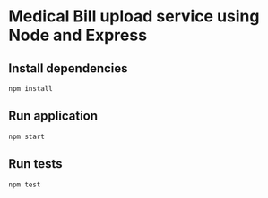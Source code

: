 # Medical Bill upload service using Node and Express

## Install dependencies
```
npm install
```

## Run application
```
npm start
```

## Run tests
```
npm test
```

